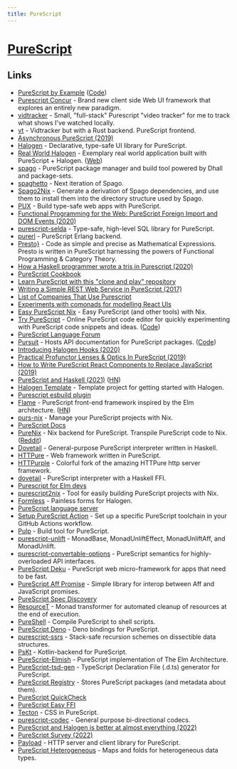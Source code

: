 ```yaml
---
title: PureScript
---
```


# [PureScript](http://www.purescript.org/)

## Links

- [PureScript by Example](https://book.purescript.org/) ([Code](https://github.com/purescript-contrib/purescript-book))
- [Purescript Concur](https://github.com/ajnsit/purescript-concur) - Brand new client side Web UI framework that explores an entirely new paradigm.
- [vidtracker](https://github.com/justinwoo/vidtracker) - Small, "full-stack" Purescript "video tracker" for me to track what shows I've watched locally.
- [vt](https://github.com/justinwoo/vt) - Vidtracker but with a Rust backend. PureScript frontend.
- [Asynchronous PureScript (2019)](https://blog.drewolson.org/asynchronous-purescript)
- [Halogen](https://github.com/purescript-halogen/purescript-halogen) - Declarative, type-safe UI library for PureScript.
- [Real World Halogen](https://github.com/thomashoneyman/purescript-halogen-realworld) - Exemplary real world application built with PureScript + Halogen. ([Web](https://thomashoneyman.com/guides/real-world-halogen/))
- [spago](https://github.com/purescript/spago) - PureScript package manager and build tool powered by Dhall and package-sets.
- [spaghetto](https://github.com/f-f/spaghetto) - Next iteration of Spago.
- [Spago2Nix](https://github.com/justinwoo/spago2nix) - Generate a derivation of Spago dependencies, and use them to install them into the directory structure used by Spago.
- [PUX](https://github.com/alexmingoia/purescript-pux) - Build type-safe web apps with PureScript.
- [Functional Programming for the Web: PureScript Foreign Import and DOM Events (2020)](https://medium.com/@KevinBGreene/functional-programming-for-the-web-purescript-foreign-import-and-dom-events-8c76f6f5a16e)
- [purescript-selda](https://github.com/Kamirus/purescript-selda) - Type-safe, high-level SQL library for PureScript.
- [purerl](https://github.com/purerl/purerl) - PureScript Erlang backend.
- [Presto}](https://github.com/juspay/purescript-presto) - Code as simple and precise as Mathematical Expressions. Presto is written in PureScript harnessing the powers of Functional Programming & Category Theory.
- [How a Haskell programmer wrote a tris in Purescript (2020)](http://boxbase.org/entries/2020/aug/5/how-a-haskell-programmer-wrote-a-tris-in-haskell/)
- [PureScript Cookbook](https://github.com/JordanMartinez/purescript-cookbook)
- [Learn PureScript with this "clone and play" repository](https://github.com/JordanMartinez/purescript-jordans-reference)
- [Writing a Simple REST Web Service in PureScript (2017)](https://abhinavsarkar.net/posts/ps-simple-rest-service/)
- [List of Companies That Use Purescript](https://github.com/ajnsit/purescript-companies)
- [Experiments with comonads for modelling React UIs](https://github.com/paf31/purescript-react-explore)
- [Easy PureScript Nix](https://github.com/justinwoo/easy-purescript-nix) - Easy PureScript (and other tools) with Nix.
- [Try PureScript](https://try.purescript.org/) - Online PureScript code editor for quickly experimenting with PureScript code snippets and ideas. ([Code](https://github.com/purescript/trypurescript))
- [PureScript Language Forum](https://discourse.purescript.org/)
- [Pursuit](https://pursuit.purescript.org/) - Hosts API documentation for PureScript packages. ([Code](https://github.com/purescript/pursuit))
- [Introducing Halogen Hooks (2020)](https://thomashoneyman.com/articles/introducing-halogen-hooks/)
- [Practical Profunctor Lenses & Optics In PureScript (2019)](https://thomashoneyman.com/articles/practical-profunctor-lenses-optics/)
- [How to Write PureScript React Components to Replace JavaScript (2019)](https://thomashoneyman.com/articles/replace-react-components-with-purescript/)
- [PureScript and Haskell (2021)](https://blog.drewolson.org/purescript-and-haskell) ([HN](https://news.ycombinator.com/item?id=26271851))
- [Halogen Template](https://github.com/purescript-halogen/purescript-halogen-template) - Template project for getting started with Halogen.
- [Purescript esbuild plugin](https://github.com/Mateiadrielrafael/esbuild-plugin-purescript)
- [Flame](https://github.com/easafe/purescript-flame) - PureScript front-end framework inspired by the Elm architecture. ([HN](https://news.ycombinator.com/item?id=27364833))
- [purs-nix](https://github.com/ursi/purs-nix) - Manage your PureScript projects with Nix.
- [PureScript Docs](https://github.com/purescript/documentation)
- [PureNix](https://github.com/purenix-org/purenix) - Nix backend for PureScript. Transpile PureScript code to Nix. ([Reddit](https://www.reddit.com/r/NixOS/comments/sw3zpp/purenix_write_purescript_and_transpile_it_to_nix/))
- [Dovetail](https://github.com/paf31/dovetail) - General-purpose PureScript interpreter written in Haskell.
- [HTTPure](https://github.com/cprussin/purescript-httpure) - Web framework written in PureScript.
- [HTTPurple](https://github.com/sigma-andex/purescript-httpurple) - Colorful fork of the amazing HTTPure http server framework.
- [dovetail](https://hackage.haskell.org/package/dovetail) - PureScript interpreter with a Haskell FFI.
- [Purescript for Elm devs](https://github.com/alpacaaa/elm-to-purescript-cheatsheet)
- [purescript2nix](https://github.com/cdepillabout/purescript2nix) - Tool for easily building PureScript projects with Nix.
- [Formless](https://github.com/thomashoneyman/purescript-halogen-formless) - Painless forms for Halogen.
- [PureScript language server](https://github.com/nwolverson/purescript-language-server)
- [Setup PureScript Action](https://github.com/purescript-contrib/setup-purescript) - Set up a specific PureScript toolchain in your GitHub Actions workflow.
- [Pulp](https://github.com/purescript-contrib/pulp) - Build tool for PureScript.
- [purescript-unlift](https://github.com/tweag/purescript-unlift) - MonadBase, MonadUnliftEffect, MonadUnliftAff, and MonadUnlift.
- [purescript-convertable-options](https://github.com/natefaubion/purescript-convertable-options) - PureScript semantics for highly-overloaded API interfaces.
- [PureScript Deku](https://github.com/mikesol/purescript-deku) - PureScript web micro-framework for apps that need to be fast.
- [PureScript Aff Promise](https://github.com/nwolverson/purescript-aff-promise) - Simple library for interop between Aff and JavaScript promises.
- [PureScript Spec Discovery](https://github.com/purescript-spec/purescript-spec-discovery)
- [ResourceT](https://github.com/robertdp/purescript-resourcet) - Monad transformer for automated cleanup of resources at the end of execution.
- [PureShell](https://github.com/cgohla/pureshell) - Compile PureScript to shell scripts.
- [PureScript Deno](https://github.com/njaremko/purescript-deno) - Deno bindings for PureScript.
- [purescript-ssrs](https://github.com/PureFunctor/purescript-ssrs) - Stack-safe recursion schemes on dissectible data structures.
- [PsKt](https://github.com/csicar/pskt) - Kotlin-backend for PureScript.
- [PureScript-Elmish](https://github.com/collegevine/purescript-elmish) - PureScript implementation of The Elm Architecture.
- [PureScript-tsd-gen](https://github.com/minoki/purescript-tsd-gen) - TypeScript Declaration File (.d.ts) generator for PureScript.
- [PureScript Registry](https://github.com/purescript/registry) - Stores PureScript packages (and metadata about them).
- [PureScript QuickCheck](https://github.com/purescript/purescript-quickcheck)
- [PureScript Easy FFI](https://github.com/pelotom/purescript-easy-ffi)
- [Tecton](https://github.com/nsaunders/purescript-tecton) - CSS in PureScript.
- [purescript-codec](https://github.com/garyb/purescript-codec) - General purpose bi-directional codecs.
- [PureScript and Halogen is better at almost everything (2022)](https://twitter.com/christopherdone/status/1572329195858018307)
- [PureScript Survey (2022)](https://github.com/purescript/survey)
- [Payload](https://github.com/hoodunit/purescript-payload) - HTTP server and client library for PureScript.
- [PureScript Heterogeneous](https://github.com/natefaubion/purescript-heterogeneous) - Maps and folds for heterogeneous data types.
